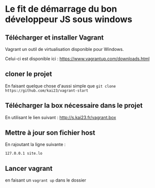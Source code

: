 # Le fit de démarrage du bon développeur JS sous windows

## Télécharger et installer Vagrant

Vagrant un outil de virtualisation disponible pour Windows.

Celui-ci est disponible ici : https://www.vagrantup.com/downloads.html

## cloner le projet

En faisant quelque chose d'aussi simple que `git clone https://github.com/kai23/vagrant-start`

## Télécharger la box nécessaire dans le projet

En utilisant le lien suivant : http://s.kai23.fr/vagrant.box

## Mettre à jour son fichier host

En rajoutant la ligne suivante :

```
127.0.0.1 site.lo
```

## Lancer vagrant

en faisant un `vagrant up` dans le dossier